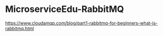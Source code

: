# MicroserviceEdu-RabbitMQ

https://www.cloudamqp.com/blog/part1-rabbitmq-for-beginners-what-is-rabbitmq.html
